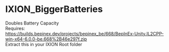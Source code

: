 # IXION_BiggerBatteries
Doubles Battery Capacity<BR>
Requires: <BR>
https://builds.bepinex.dev/projects/bepinex_be/668/BepInEx-Unity.IL2CPP-win-x64-6.0.0-be.668%2B46e297f.zip<BR>
Extract this in your IXION Root folder
